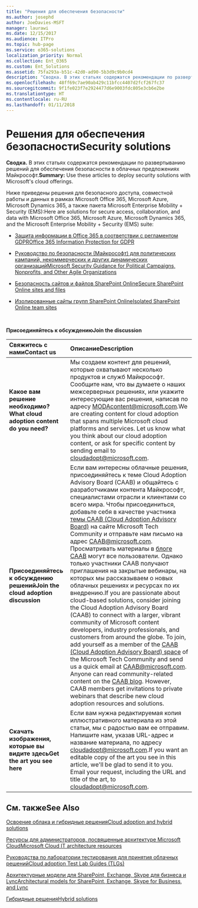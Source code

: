 ```yaml
---
title: "Решения для обеспечения безопасности"
ms.author: josephd
author: JoeDavies-MSFT
manager: laurawi
ms.date: 12/15/2017
ms.audience: ITPro
ms.topic: hub-page
ms.service: o365-solutions
localization_priority: Normal
ms.collection: Ent_O365
ms.custom: Ent_Solutions
ms.assetid: 75fa293a-b51c-42d0-ad90-5b3d9c9b0cd4
description: "Сводка. В этих статьях содержатся рекомендации по развертыванию решений для обеспечения безопасности в облачных предложениях Майкрософт."
ms.openlocfilehash: 48ff69c7ae90ab429c11bfcc4407d2fcf267fc37
ms.sourcegitcommit: 9f1fe023f7e2924477d6e9003fdc805e3cb6e2be
ms.translationtype: HT
ms.contentlocale: ru-RU
ms.lasthandoff: 01/11/2018
---
```

# <a name="security-solutions"></a><span data-ttu-id="9a3d6-103">Решения для обеспечения безопасности</span><span class="sxs-lookup"><span data-stu-id="9a3d6-103">Security solutions</span></span>

 <span data-ttu-id="9a3d6-104">**Сводка.** В этих статьях содержатся рекомендации по развертыванию решений для обеспечения безопасности в облачных предложениях Майкрософт.</span><span class="sxs-lookup"><span data-stu-id="9a3d6-104">**Summary:** Use these articles to deploy security solutions with Microsoft's cloud offerings.</span></span>
  
<span data-ttu-id="9a3d6-105">Ниже приведены решения для безопасного доступа, совместной работы и данных в рамках Microsoft Office 365, Microsoft Azure, Microsoft Dynamics 365, а также пакета Microsoft Enterprise Mobility + Security (EMS):</span><span class="sxs-lookup"><span data-stu-id="9a3d6-105">Here are solutions for secure access, collaboration, and data with Microsoft Office 365, Microsoft Azure, Microsoft Dynamics 365, and the Microsoft Enterprise Mobility + Security (EMS) suite:</span></span>

- [<span data-ttu-id="9a3d6-106">Защита информации в Office 365 в соответствии с регламентом GDPR</span><span class="sxs-lookup"><span data-stu-id="9a3d6-106">Office 365 Information Protection for GDPR</span></span>](office-365-information-protection-for-gdpr.md)
  
- [<span data-ttu-id="9a3d6-107">Руководство по безопасности (Майкрософт) для политических кампаний, некоммерческих и других динамических организаций</span><span class="sxs-lookup"><span data-stu-id="9a3d6-107">Microsoft Security Guidance for Political Campaigns, Nonprofits, and Other Agile Organizations</span></span>](microsoft-security-guidance-for-political-campaigns-nonprofits-and-other-agile-o.md)
    
- [<span data-ttu-id="9a3d6-108">Безопасность сайтов и файлов SharePoint Online</span><span class="sxs-lookup"><span data-stu-id="9a3d6-108">Secure SharePoint Online sites and files</span></span>](secure-sharepoint-online-sites-and-files.md)
    
- [<span data-ttu-id="9a3d6-109">Изолированные сайты групп SharePoint Online</span><span class="sxs-lookup"><span data-stu-id="9a3d6-109">Isolated SharePoint Online team sites</span></span>](isolated-sharepoint-online-team-sites.md)
<br/>
    
<span data-ttu-id="9a3d6-110">**Присоединяйтесь к обсуждению**</span><span class="sxs-lookup"><span data-stu-id="9a3d6-110">**Join the discussion**</span></span>

|<span data-ttu-id="9a3d6-111">**Свяжитесь с нами**</span><span class="sxs-lookup"><span data-stu-id="9a3d6-111">**Contact us**</span></span>|<span data-ttu-id="9a3d6-112">**Описание**</span><span class="sxs-lookup"><span data-stu-id="9a3d6-112">**Description**</span></span>|
|:-----|:-----|
|<span data-ttu-id="9a3d6-113">**Какое вам решение необходимо?**</span><span class="sxs-lookup"><span data-stu-id="9a3d6-113">**What cloud adoption content do you need?**</span></span> <br/> |<span data-ttu-id="9a3d6-p101">Мы создаем контент для решений, которые охватывают несколько продуктов и служб Майкрософт. Сообщите нам, что вы думаете о наших межсерверных решениях, или укажите интересующие вас решения, написав по адресу [MODAcontent@microsoft.com](mailto:cloudadopt@microsoft.com?Subject=[Cloud%20Adoption%20Content%20Feedback]:%20).</span><span class="sxs-lookup"><span data-stu-id="9a3d6-p101">We are creating content for cloud adoption that spans multiple Microsoft cloud platforms and services. Let us know what you think about our cloud adoption content, or ask for specific content by sending email to [cloudadopt@microsoft.com](mailto:cloudadopt@microsoft.com?Subject=[Cloud%20Adoption%20Content%20Feedback]:%20).  </span></span><br/> |
|<span data-ttu-id="9a3d6-116">**Присоединяйтесь к обсуждению решений**</span><span class="sxs-lookup"><span data-stu-id="9a3d6-116">**Join the cloud adoption discussion**</span></span> <br/> |<span data-ttu-id="9a3d6-p102">Если вам интересны облачные решения, присоединяйтесь к теме Cloud Adoption Advisory Board (CAAB) и общайтесь с разработчиками контента Майкрософт, специалистами отрасли и клиентами со всего мира. Чтобы присоединиться, добавьте себя в качестве участника [темы CAAB (Cloud Adoption Advisory Board)](https://aka.ms/caab) на сайте Microsoft Tech Community и отправьте нам письмо на адрес [CAAB@microsoft.com](mailto:caab@microsoft.com?Subject=I%20just%20joined%20the%20Cloud%20Adoption%20Advisory%20Board!). Просматривать материалы в [блоге CAAB](https://blogs.technet.com/b/solutions_advisory_board/) могут все пользователи. Однако только участники CAAB получают приглашения на закрытые вебинары, на которых мы рассказываем о новых облачных решениях и ресурсах по их внедрению.</span><span class="sxs-lookup"><span data-stu-id="9a3d6-p102">If you are passionate about cloud-based solutions, consider joining the Cloud Adoption Advisory Board (CAAB) to connect with a larger, vibrant community of Microsoft content developers, industry professionals, and customers from around the globe. To join, add yourself as a member of the [CAAB (Cloud Adoption Advisory Board) space](https://aka.ms/caab) of the Microsoft Tech Community and send us a quick email at [CAAB@microsoft.com](mailto:caab@microsoft.com?Subject=I%20just%20joined%20the%20Cloud%20Adoption%20Advisory%20Board!). Anyone can read community-related content on the [CAAB blog](https://blogs.technet.com/b/solutions_advisory_board/). However, CAAB members get invitations to private webinars that describe new cloud adoption resources and solutions.  </span></span><br/> |
|<span data-ttu-id="9a3d6-120">**Скачать изображения, которые вы видите здесь**</span><span class="sxs-lookup"><span data-stu-id="9a3d6-120">**Get the art you see here**</span></span> <br/> |<span data-ttu-id="9a3d6-p103">Если вам нужна редактируемая копия иллюстративного материала из этой статьи, мы с радостью вам ее отправим. Напишите нам, указав URL-адрес и название материала, по адресу [cloudadopt@microsoft.com](mailto:cloudadopt@microsoft.com?subject=[Art%20Request]:%20).</span><span class="sxs-lookup"><span data-stu-id="9a3d6-p103">If you want an editable copy of the art you see in this article, we'll be glad to send it to you. Email your request, including the URL and title of the art, to [cloudadopt@microsoft.com](mailto:cloudadopt@microsoft.com?subject=[Art%20Request]:%20).  </span></span><br/> |
   
## <a name="see-also"></a><span data-ttu-id="9a3d6-123">См. также</span><span class="sxs-lookup"><span data-stu-id="9a3d6-123">See Also</span></span>

[<span data-ttu-id="9a3d6-124">Освоение облака и гибридные решения</span><span class="sxs-lookup"><span data-stu-id="9a3d6-124">Cloud adoption and hybrid solutions</span></span>](cloud-adoption-and-hybrid-solutions.md)
  
[<span data-ttu-id="9a3d6-125">Ресурсы для администраторов, посвященные архитектуре Microsoft Cloud</span><span class="sxs-lookup"><span data-stu-id="9a3d6-125">Microsoft Cloud IT architecture resources</span></span>](microsoft-cloud-it-architecture-resources.md)
  
[<span data-ttu-id="9a3d6-126">Руководства по лаборатории тестирования для принятия облачных решений</span><span class="sxs-lookup"><span data-stu-id="9a3d6-126">Cloud adoption Test Lab Guides (TLGs)</span></span>](cloud-adoption-test-lab-guides-tlgs.md)
  
[<span data-ttu-id="9a3d6-127">Архитектурные модели для SharePoint, Exchange, Skype для бизнеса и Lync</span><span class="sxs-lookup"><span data-stu-id="9a3d6-127">Architectural models for SharePoint, Exchange, Skype for Business, and Lync</span></span>](architectural-models-for-sharepoint-exchange-skype-for-business-and-lync.md)
  
[<span data-ttu-id="9a3d6-128">Гибридные решения</span><span class="sxs-lookup"><span data-stu-id="9a3d6-128">Hybrid solutions</span></span>](hybrid-solutions.md)


